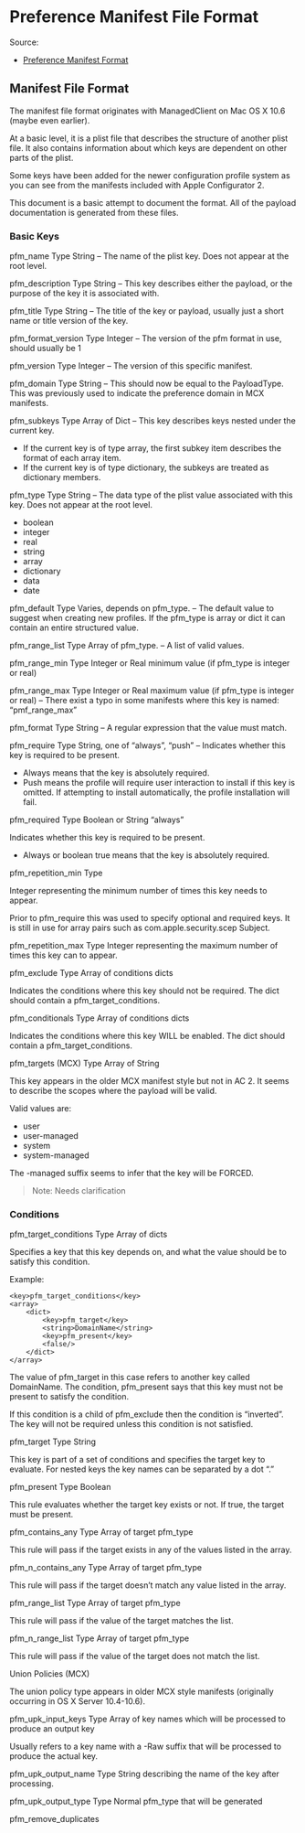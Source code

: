 # Preference Manifest File Format

Source:

- [Preference Manifest Format](https://mosen.github.io/profiledocs/manifest.html)

## Manifest File Format

The manifest file format originates with ManagedClient on Mac OS X 10.6 (maybe even earlier).

At a basic level, it is a plist file that describes the structure of another plist file. It also contains information about which keys are dependent on other parts of the plist.

Some keys have been added for the newer configuration profile system as you can see from the manifests included with Apple Configurator 2.

This document is a basic attempt to document the format. All of the payload documentation is generated from these files.

### Basic Keys

pfm_name Type String – The name of the plist key. Does not appear at the root level.

pfm_description Type String – This key describes either the payload, or the purpose of the key it is associated with.

pfm_title Type String – The title of the key or payload, usually just a short name or title version of the key.

pfm_format_version Type Integer – The version of the pfm format in use, should usually be 1

pfm_version Type Integer – The version of this specific manifest.

pfm_domain Type String – This should now be equal to the PayloadType. This was previously used to indicate the preference domain in MCX manifests.

pfm_subkeys Type Array of Dict – This key describes keys nested under the current key.

* If the current key is of type array, the first subkey item describes the format of each array item.
* If the current key is of type dictionary, the subkeys are treated as dictionary members.

pfm_type Type String – The data type of the plist value associated with this key. Does not appear at the root level.

* boolean
* integer
* real
* string
* array
* dictionary
* data
* date

pfm_default Type Varies, depends on pfm_type. – The default value to suggest when creating new profiles. If the pfm_type is array or dict it can contain an entire structured value.

pfm_range_list Type Array of pfm_type. – A list of valid values.

pfm_range_min Type Integer or Real minimum value (if pfm_type is integer or real)

pfm_range_max Type Integer or Real maximum value (if pfm_type is integer or real) – There exist a typo in some manifests where this key is named: “pmf_range_max”

pfm_format Type String – A regular expression that the value must match.

pfm_require Type String, one of “always”, “push” – Indicates whether this key is required to be present.

* Always means that the key is absolutely required.
* Push means the profile will require user interaction to install if this key is omitted. If attempting to install automatically, the profile installation will fail. 

pfm_required
Type
Boolean or String “always”

Indicates whether this key is required to be present.

* Always or boolean true means that the key is absolutely required.

pfm_repetition_min
Type

Integer representing the minimum number of times this key needs to appear.

Prior to pfm_require this was used to specify optional and required keys. It is still in use for array pairs such as com.apple.security.scep Subject.

pfm_repetition_max
Type
Integer representing the maximum number of times this key can to appear.

pfm_exclude
Type
Array of conditions dicts

Indicates the conditions where this key should not be required. The dict should contain a pfm_target_conditions.

pfm_conditionals
Type
Array of conditions dicts

Indicates the conditions where this key WILL be enabled. The dict should contain a pfm_target_conditions.

pfm_targets (MCX)
Type
Array of String

This key appears in the older MCX manifest style but not in AC 2. It seems to describe the scopes where the payload will be valid.

Valid values are:

* user
* user-managed
* system
* system-managed

The -managed suffix seems to infer that the key will be FORCED.

> Note: Needs clarification

### Conditions

pfm_target_conditions
Type
Array of dicts

Specifies a key that this key depends on, and what the value should be to satisfy this condition.

Example:

```
<key>pfm_target_conditions</key>
<array>
    <dict>
        <key>pfm_target</key>
        <string>DomainName</string>
        <key>pfm_present</key>
        <false/>
    </dict>
</array>
```

The value of pfm_target in this case refers to another key called DomainName. The condition, pfm_present says that this key must not be present to satisfy the condition.

If this condition is a child of pfm_exclude then the condition is “inverted”. The key will not be required unless this condition is not satisfied.

pfm_target
Type
String

This key is part of a set of conditions and specifies the target key to evaluate. For nested keys the key names can be separated by a dot “.”

pfm_present
Type
Boolean

This rule evaluates whether the target key exists or not. If true, the target must be present.

pfm_contains_any
Type
Array of target pfm_type

This rule will pass if the target exists in any of the values listed in the array.

pfm_n_contains_any
Type
Array of target pfm_type

This rule will pass if the target doesn’t match any value listed in the array.

pfm_range_list
Type
Array of target pfm_type

This rule will pass if the value of the target matches the list.

pfm_n_range_list
Type
Array of target pfm_type

This rule will pass if the value of the target does not match the list.

Union Policies (MCX)

The union policy type appears in older MCX style manifests (originally occurring in OS X Server 10.4-10.6).

pfm_upk_input_keys
Type
Array of key names which will be processed to produce an output key

Usually refers to a key name with a -Raw suffix that will be processed to produce the actual key.

pfm_upk_output_name
Type
String describing the name of the key after processing.

pfm_upk_output_type
Type
Normal pfm_type that will be generated

pfm_remove_duplicates
